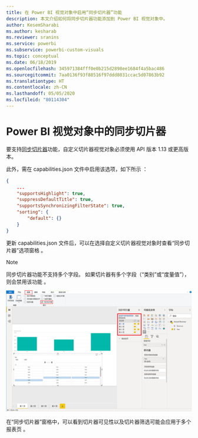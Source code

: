 ```yaml
---
title: 在 Power BI 视觉对象中启用“同步切片器”功能
description: 本文介绍如何将同步切片器功能添加到 Power BI 视觉对象中。
author: KesemSharabi
ms.author: kesharab
ms.reviewer: sranins
ms.service: powerbi
ms.subservice: powerbi-custom-visuals
ms.topic: conceptual
ms.date: 06/18/2019
ms.openlocfilehash: 345971384fff0e0b215d2898ee1684f4a5bac486
ms.sourcegitcommit: 7aa0136f93f88516f97ddd8031ccac5d07863b92
ms.translationtype: HT
ms.contentlocale: zh-CN
ms.lasthandoff: 05/05/2020
ms.locfileid: "80114304"
---
```

# <a name="sync-slicers-in-power-bi-visuals"></a>Power BI 视觉对象中的同步切片器

要支持[同步切片器](https://docs.microsoft.com/power-bi/desktop-slicers)功能，自定义切片器视觉对象必须使用 API 版本 1.13 或更高版本。

此外，需在 capabilities.json 文件中启用该选项，如下所示  ：

```json
{
    ...
    "supportsHighlight": true,
    "suppressDefaultTitle": true,
    "supportsSynchronizingFilterState": true,
    "sorting": {
        "default": {}
    }
}
```

更新 capabilities.json 文件后，可以在选择自定义切片器视觉对象时查看“同步切片器”选项窗格   。

> [!NOTE]
> 同步切片器功能不支持多个字段。 如果切片器有多个字段（“类别”或“度量值”），则会禁用该功能   。

![“同步切片器”窗格](media/enable-sync-slicers/sync-slicers-panel.png)

在“同步切片器”窗格中，可以看到切片器可见性以及切片器筛选可能会应用于多个报表页  。

